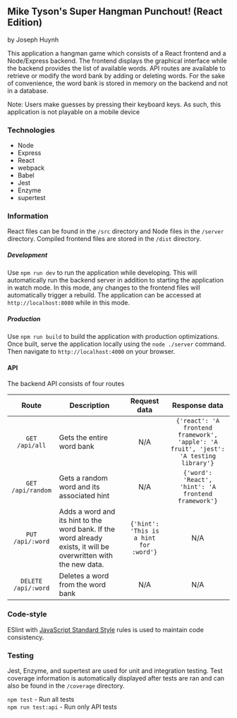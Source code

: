 ## Mike Tyson's Super Hangman Punchout! (React Edition)
by Joseph Huynh

This application a hangman game which consists of a React frontend and a 
Node/Express backend. The frontend displays the graphical interface while the backend
provides the list of available words. API routes are available to retrieve or modify 
the word bank by adding or deleting words.  For the sake of convenience, the word bank is stored
in memory on the backend and not in a database.

Note: Users make guesses by pressing their keyboard keys. As such,
this application is not playable on a mobile device

### Technologies

* Node
* Express
* React
* webpack
* Babel
* Jest
* Enzyme
* supertest

### Information

React files can be found in the `/src` directory and Node files in the `/server` directory.
Compiled frontend files are stored in the `/dist` directory.

##### Development
Use `npm run dev` to run the application while developing. This will automatically run
the backend server in addition to starting the application in watch mode. In this mode,
any changes to the frontend files will automatically trigger a rebuild. The application
can be accessed at `http://localhost:8080` while in this mode. 

##### Production
Use `npm run build` to build the application with production optimizations. Once built, 
serve the application locally using the `node ./server` command. Then navigate to `http://localhost:4000` on
your browser.

#### API

The backend API consists of four routes

| Route | Description | Request data | Response data |
|:---:|---|:---:|:---:|
|`GET /api/all`|Gets the entire word bank| N/A | `{'react': 'A frontend framework', 'apple': 'A fruit', 'jest': 'A testing library'}` |
|`GET /api/random`|Gets a random word and its associated hint| N/A | `{'word': 'React', 'hint': 'A frontend framework'}`|
|`PUT /api/:word`|Adds a word and its hint to the word bank. If the word already exists, it will be overwritten with the new data.| `{'hint': 'This is a hint for :word'}`|N/A |
|`DELETE /api/:word`|Deletes a word from the word bank| N/A | N/A|


### Code-style

ESlint with [JavaScript Standard Style](https://standardjs.com/)
rules is used to maintain code consistency.

### Testing

Jest, Enzyme, and supertest are used for unit and integration 
testing. Test coverage information is automatically displayed after tests are
ran and can also be found in the `/coverage` directory.

`npm test` - Run all tests  
`npm run test:api` - Run only API tests